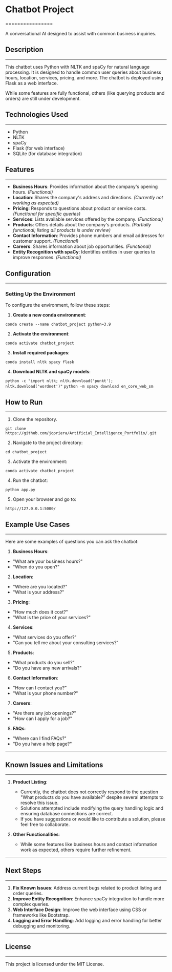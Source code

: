 # Chatbot Project
================

A conversational AI designed to assist with common business inquiries.

## Description
------------

This chatbot uses Python with NLTK and spaCy for natural language processing. It is designed to handle common user queries about business hours, location, services, pricing, and more. The chatbot is deployed using Flask as a web interface.

While some features are fully functional, others (like querying products and orders) are still under development.

## Technologies Used
--------------------

- Python
- NLTK
- spaCy
- Flask (for web interface)
- SQLite (for database integration)

## Features
-----------

- **Business Hours**: Provides information about the company's opening hours. *(Functional)*
- **Location**: Shares the company's address and directions. *(Currently not working as expected)*
- **Pricing**: Responds to questions about product or service costs. *(Functional for specific queries)*
- **Services**: Lists available services offered by the company. *(Functional)*
- **Products**: Offers details about the company's products. *(Partially functional; listing all products is under review)*
- **Contact Information**: Provides phone numbers and email addresses for customer support. *(Functional)*
- **Careers**: Shares information about job opportunities. *(Functional)*
- **Entity Recognition with spaCy**: Identifies entities in user queries to improve responses. *(Functional)*

## Configuration
--------------

### Setting Up the Environment

To configure the environment, follow these steps:

1. **Create a new conda environment**:

```conda create --name chatbot_project python=3.9```


2. **Activate the environment**:

```conda activate chatbot_project```


3. **Install required packages**:

```conda install nltk spacy flask```


4. **Download NLTK and spaCy models**:

```python -c "import nltk; nltk.download('punkt'); nltk.download('wordnet')"```
```python -m spacy download en_core_web_sm```


## How to Run
--------------

1. Clone the repository.

```git clone https://github.com/jopriera/Artificial_Intelligence_Portfolio/.git```


2. Navigate to the project directory:

```cd chatbot_project```


3. Activate the environment:

```conda activate chatbot_project```


4. Run the chatbot:

```python app.py```


5. Open your browser and go to:

```http://127.0.0.1:5000/```


## Example Use Cases
--------------------

Here are some examples of questions you can ask the chatbot:

1. **Business Hours**:
 - "What are your business hours?"
 - "When do you open?"

2. **Location**:
 - "Where are you located?"
 - "What is your address?"

3. **Pricing**:
 - "How much does it cost?"
 - "What is the price of your services?"

4. **Services**:
 - "What services do you offer?"
 - "Can you tell me about your consulting services?"

5. **Products**:
 - "What products do you sell?"
 - "Do you have any new arrivals?"

6. **Contact Information**:
 - "How can I contact you?"
 - "What is your phone number?"

7. **Careers**:
 - "Are there any job openings?"
 - "How can I apply for a job?"

8. **FAQs**:
 - "Where can I find FAQs?"
 - "Do you have a help page?"

---

## Known Issues and Limitations
--------------------

1. **Product Listing**:
   - Currently, the chatbot does not correctly respond to the question "What products do you have available?" despite several attempts to resolve this issue.
   - Solutions attempted include modifying the query handling logic and ensuring database connections are correct.
   - If you have suggestions or would like to contribute a solution, please feel free to collaborate.

2. **Other Functionalities**:
   - While some features like business hours and contact information work as expected, others require further refinement.

---

## Next Steps
--------------

1. **Fix Known Issues**: Address current bugs related to product listing and order queries.
2. **Improve Entity Recognition**: Enhance spaCy integration to handle more complex queries.
3. **Web Interface Design**: Improve the web interface using CSS or frameworks like Bootstrap.
4. **Logging and Error Handling**: Add logging and error handling for better debugging and monitoring.

---

## License
----------

This project is licensed under the MIT License.
